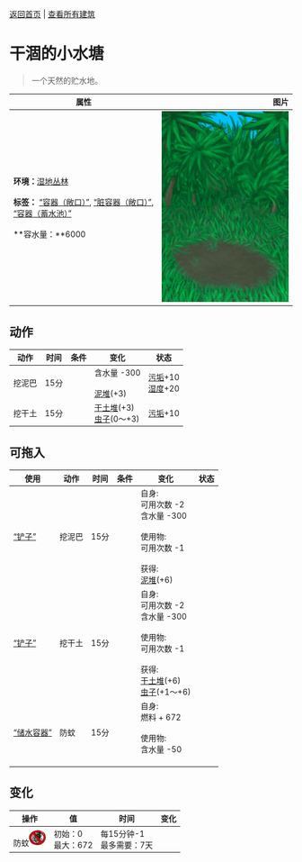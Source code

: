 [返回首页](index.md)   |  [查看所有建筑](building.md)
# 干涸的小水塘  
> 一个天然的贮水地。  
  
  属性  |   图片   
 ----  |  ----:   
 **环境：**[湿地丛林](Wetlands.md)<br><br>**标签：**	[“容器（敞口）”](tag_ContainerOpen.md), [“脏容器（敞口）”](tag_ContainerDirty.md), [“容器（蓄水池）”](tag_ContainerReservoir.md)<br><br>**容水量：**6000  |  ![](Sprite/PuddleDry.png)   
  
## 动作  
动作  |  时间  |  条件  |  变化  |  状态  
----  |  ----  |  ----  |  ----  |  ----  
挖泥巴  |  15分  |    |  含水量  -300<br><br>[泥堆](MudPile.md)(+3)  |  [污垢](Filth.md)+10<br>[湿度](Wetness.md)+20  
挖干土  |  15分  |    |  [干土堆](DirtPile.md)(+3)<br>[虫子](Bugs.md)(0～+3)  |  [污垢](Filth.md)+10  
## 可拖入  
使用  |  动作  |  时间  |  条件  |  变化  |  状态  
----  |  ----  |  ----  |  ----  |  ----  |  ----  
[“铲子”](tag_Shovel.md)  |  挖泥巴  |  15分  |    |  自身:<br>可用次数  -2<br>含水量  -300<br><br>使用物:<br>可用次数  -1<br><br>获得:<br>[泥堆](MudPile.md)(+6)<br>  |    
[“铲子”](tag_Shovel.md)  |  挖干土  |  15分  |    |  自身:<br>可用次数  -2<br>含水量  -300<br><br>使用物:<br>可用次数  -1<br><br>获得:<br>[干土堆](DirtPile.md)(+6)<br>[虫子](Bugs.md)(+1～+6)<br>  |    
[“储水容器”](tag_WaterContainer.md)  |  防蚊  |  15分  |    |  自身:<br>燃料 + 672<br><br>使用物:<br>含水量  -50<br><br>  |    
## 变化  
操作  |  值  |  时间  |  变化  
----  |  ----  |  ----  |  ----  
防蚊<img decoding="async" src="Sprite/BugsNot.png" style="width:30px;">  |  初始：0<br>最大：672  |  每15分钟-1<br>最多需要：7天  |    
